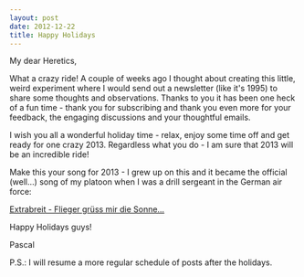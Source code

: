 ```yaml
---
layout: post
date: 2012-12-22
title: Happy Holidays
---
```

My dear Heretics,

What a crazy ride! A couple of weeks ago I thought about creating this little, weird experiment where I would send out a newsletter (like it's 1995) to share some thoughts and observations. Thanks to you it has been one heck of a fun time - thank you for subscribing and thank you even more for your feedback, the engaging discussions and your thoughtful emails.

I wish you all a wonderful holiday time - relax, enjoy some time off and get ready for one crazy 2013. Regardless what you do - I am sure that 2013 will be an incredible ride!

Make this your song for 2013 - I grew up on this and it became the official (well…) song of my platoon when I was a drill sergeant in the German air force:

[Extrabreit - Flieger grüss mir die Sonne…](http://www.youtube.com/watch?v=7e61KF2eH3g)

Happy Holidays guys!

Pascal

P.S.: I will resume a more regular schedule of posts after the holidays.